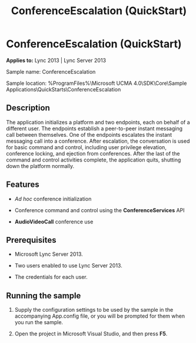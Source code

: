 ﻿---
title: ConferenceEscalation (QuickStart)
TOCTitle: ConferenceEscalation (QuickStart)
ms:assetid: f9865881-2532-4e22-83dc-e4db22a294ed
ms:mtpsurl: https://msdn.microsoft.com/library/Dn454824(v=office.15)
ms:contentKeyID: 57103674
ms.date: 07/25/2014
mtps_version: v=office.15
---

# ConferenceEscalation (QuickStart)


**Applies to:** Lync 2013 | Lync Server 2013



Sample name: ConferenceEscalation

Sample location: %ProgramFiles%\\Microsoft UCMA 4.0\\SDK\\Core\\Sample Applications\\QuickStarts\\ConferenceEscalation

## Description

The application initializes a platform and two endpoints, each on behalf of a different user. The endpoints establish a peer-to-peer instant messaging call between themselves. One of the endpoints escalates the instant messaging call into a conference. After escalation, the conversation is used for basic command and control, including user privilege elevation, conference locking, and ejection from conferences. After the last of the command and control activities complete, the application quits, shutting down the platform normally.

## Features

  - *Ad hoc* conference initialization

  - Conference command and control using the **ConferenceServices** API

  - **AudioVideoCall** conference use

## Prerequisites

  - Microsoft Lync Server 2013.

  - Two users enabled to use Lync Server 2013.

  - The credentials for each user.

## Running the sample

1.  Supply the configuration settings to be used by the sample in the accompanying App.config file, or you will be prompted for them when you run the sample.

2.  Open the project in Microsoft Visual Studio, and then press **F5**.

